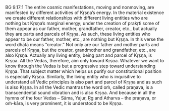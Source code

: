 BG 9.17:1	The entire cosmic manifestations, moving and nonmoving, are manifested by different activities of Kṛṣṇa’s energy. In the material existence we create different relationships with different living entities who are nothing but Kṛṣṇa’s marginal energy; under the creation of prakṛti some of them appear as our father, mother, grandfather, creator, etc., but actually they are parts and parcels of Kṛṣṇa. As such, these living entities who appear to be our father, mother, etc., are nothing but Kṛṣṇa. In this verse the word dhātā means “creator.” Not only are our father and mother parts and parcels of Kṛṣṇa, but the creator, grandmother and grandfather, etc., are also Kṛṣṇa. Actually any living entity, being part and parcel of Kṛṣṇa, is Kṛṣṇa. All the Vedas, therefore, aim only toward Kṛṣṇa. Whatever we want to know through the Vedas is but a progressive step toward understanding Kṛṣṇa. That subject matter which helps us purify our constitutional position is especially Kṛṣṇa. Similarly, the living entity who is inquisitive to understand all Vedic principles is also part and parcel of Kṛṣṇa and as such is also Kṛṣṇa. In all the Vedic mantras the word oṁ, called praṇava, is a transcendental sound vibration and is also Kṛṣṇa. And because in all the hymns of the four Vedas – Sāma, Yajur, Ṛg and Atharva – the praṇava, or oṁ-kāra, is very prominent, it is understood to be Kṛṣṇa.